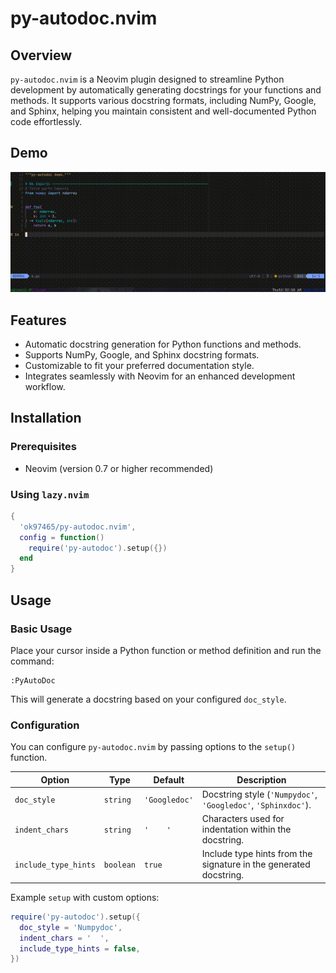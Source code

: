 # py-autodoc.nvim

## Overview
`py-autodoc.nvim` is a Neovim plugin designed to streamline Python development by automatically generating docstrings for your functions and methods. It supports various docstring formats, including NumPy, Google, and Sphinx, helping you maintain consistent and well-documented Python code effortlessly.

## Demo

![demo gif](https://github.com/ok97465/py-autodoc.nvim/raw/main/doc/demo.gif)

## Features
- Automatic docstring generation for Python functions and methods.
- Supports NumPy, Google, and Sphinx docstring formats.
- Customizable to fit your preferred documentation style.
- Integrates seamlessly with Neovim for an enhanced development workflow.

## Installation

### Prerequisites
- Neovim (version 0.7 or higher recommended)

### Using `lazy.nvim`

```lua
{
  'ok97465/py-autodoc.nvim',
  config = function()
    require('py-autodoc').setup({})
  end
}
```

## Usage

### Basic Usage
Place your cursor inside a Python function or method definition and run the command:

```
:PyAutoDoc
```

This will generate a docstring based on your configured `doc_style`.

### Configuration
You can configure `py-autodoc.nvim` by passing options to the `setup()` function.

| Option      | Type     | Default     | Description                                     |
|-------------|----------|-------------|-------------------------------------------------|
| `doc_style` | `string` | `'Googledoc'` | Docstring style (`'Numpydoc'`, `'Googledoc'`, `'Sphinxdoc'`). |
| `indent_chars` | `string` | `'    '` | Characters used for indentation within the docstring. |
| `include_type_hints` | `boolean` | `true` | Include type hints from the signature in the generated docstring. |

Example `setup` with custom options:

```lua
require('py-autodoc').setup({
  doc_style = 'Numpydoc',
  indent_chars = '  ',
  include_type_hints = false,
})
```
